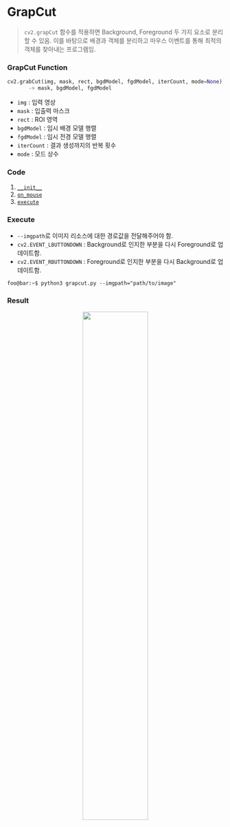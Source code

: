 # GrapCut
> `cv2.grapCut` 함수를 적용하면 Background, Foreground 두 가지 요소로 분리할 수 있음. 이를 바탕으로 배경과 객체를 분리하고 마우스 이벤트를 통해 최적의 객체를 찾아내는 프로그램임.

### GrapCut Function
  ```python
  cv2.grabCut(img, mask, rect, bgdModel, fgdModel, iterCount, mode=None)
         -> mask, bgdModel, fgdModel
  ```
  * `img` : 입력 영상
  * `mask` : 입출력 마스크
  * `rect` : ROI 영역
  * `bgdModel` : 임시 배경 모델 행렬
  * `fgdModel` : 임시 전경 모델 행렬
  * `iterCount` : 결과 생성까지의 반복 횟수
  * `mode` : 모드 상수

### Code
1. [`__init__`](https://github.com/softho0n/cv/blob/main/02-grapcut.py#L6) 
3. [`on_mouse`](https://github.com/softho0n/cv/blob/main/02-grapcut.py#L14)
4. [`execute`](https://github.com/softho0n/cv/blob/main/02-grapcut.py#L33)

### Execute
* `--imgpath`로 이미지 리소스에 대한 경로값을 전달해주어야 함.
* `cv2.EVENT_LBUTTONDOWN` : Background로 인지한 부분을 다시 Foreground로 업데이트함.
* `cv2.EVENT_RBUTTONDOWN` : Foreground로 인지한 부분을 다시 Background로 업데이트함.
```console
foo@bar:~$ python3 grapcut.py --imgpath="path/to/image"
```

### Result
<p align="center"><img width="55%" src="https://user-images.githubusercontent.com/42256738/147172877-e32a9739-48cc-42fd-9773-bb27618164c8.gif"/></p>
